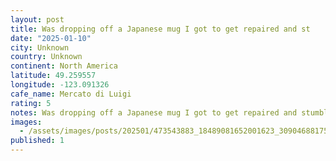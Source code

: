 ```yaml
---
layout: post
title: Was dropping off a Japanese mug I got to get repaired and st
date: "2025-01-10"
city: Unknown
country: Unknown
continent: North America
latitude: 49.259557
longitude: -123.091326
cafe_name: Mercato di Luigi
rating: 5
notes: Was dropping off a Japanese mug I got to get repaired and stumbled across for an afternoon americano, must return for the pasta which looked unreal. #worldcoffeetour
images:
  - /assets/images/posts/202501/473543883_18489081652001623_3090468817512826369_n_18282350014223837.jpg
published: 1
---
```

